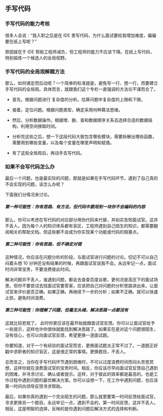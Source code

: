 ## 手写代码

### 手写代码的能力考核

很多人会说：“我入职之后是在 IDE 里写代码，为什么面试要给我增加难度，偏偏要在纸上写呢？”

原因就在于 IDE 帮助工程师减负，但工程师的能力不应该下降。在纸上写代码，特别锻炼一个候选人的全局视野。

### 手写代码的全局观解题方法

那么，如何谋定而后动呢？一个简单的标准就是，避免写一行、想一行，而要建立手写代码的全局观。具体而言，就跟我们这个专栏一直强调的方法论不谋而合了。

- 首先，根据问题进行 复杂度的分析。估算问题中复杂度的上限和下限。

- 接着，定位问题。根据问题类型，确定采用何种算法思维。

- 然后，分析数据操作。根据增、删、查和数据顺序关系去选择合适的数据结构，利用空间换取时间。

- 分析完这些之后，想一下这段代码大致包含哪些模块，需要拆解出哪些函数，需要用到哪些变量，以及每个变量在哪里声明和赋值。

- 有了这些全局观后，再动手去写代码。

### 如果不会写代码怎么办

最后一个问题，也是最实际的问题，那就是如果在手写代码环节，遇到了自己真的不会实现的问题，该怎么办呢？

下面我们分情况来讨论。

##### 第一种可能性：你有思路、有方法，但代码中要用到一块你不会编码的内容

那么，你可以考虑在写代码的对应部分用伪代码来代替，并如实告知面试官。这并不丢人。因为每个人的知识体系都有盲区，工程师遇到自己陌生的知识，都需要翻阅相关的帮助文档。但这些都不会成为你实现某个功能或代码的阻塞点。

##### 第二种可能性：你有思路，但不确定对错

这种情况，你应该在问题分析的阶段，与面试官进行问题的讨论。切记不可以自己闷着头想 10 分钟还没有结果的时候，再跟面试官说我不会。永远牢记一点，面试时间非常宝贵，不要浪费彼此时间。

解决问题并不丢人，谁遇到问题，都会去查查百度谷歌，更何况是高压下的面试场景。但你不要尝试去找面试官要答案，应该把自己对问题的分析思路讲出来，让面试官来评价是否正确。如果正确，再继续下一步的分析；如果不正确，就可以快速止损，避免时间浪费。

##### 第三种可能性：你理解了问题，但毫无头绪，解决思路一点都没有

这就比较悲观了。 此时你更应该在最开始就跟面试官反馈。你可以让面试官给予一些提示，这样也许你很快就能找到解决思路了。如果实在是对这个问题很陌生，没有信心，也可以向面试官反馈，希望更换一道面试题。

你要知道，对于一个有经验的面试官而言，更换面试题太正常不过了。一道题正好戳中求职者的知识盲区，这是很正常的事情。更换题目，不丢人。

总而言之，当你在手写代码环节遇到困难时，不可以过度浪费时间而闷头苦思冥想，这样你就在浪费面试官的宝贵时间。相反，你应该尽早向面试官反馈自己遇到的困难，并寻求讨论、确认或者提示。这样，对于彼此的效率都是最高的，也是工作过程中遇到问题的最优解决方案。你可以设想一下，在工作中遇到问题，也应该第一时间向领导反馈寻求帮助。

最后，如果你真的遇到一个完全陌生的问题，那么就更要第一时间反馈给面试官，寻求更换另一个题目。永远牢记一点，遇到不会的，第一时间反馈，这并不丢人。相反，这是明智的选择，反映的是你遇到问题后解决方式的选择和判断。